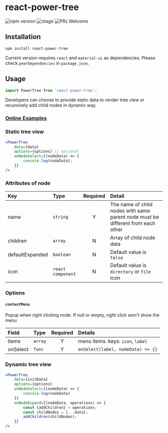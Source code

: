 # react-power-tree

![npm version](https://img.shields.io/npm/v/react-power-tree/latest.svg?registry_uri=https%3A%2F%2Fregistry.npmjs.com) ![stage](https://img.shields.io/badge/stage-alpha-red.svg) ![PRs Welcome](https://img.shields.io/badge/PRs-welcome-brightgreen.svg)

## Installation

```npm
npm install react-power-tree
```

Current version requires `react` and `material-ui` as dependencies. Please check `peerDependencies` in `package.json`. 

## Usage

```javascript
import PowerTree from 'react-power-tree';
```

Developers can choose to provide static data to render tree view or recursively add child nodes in dynamic way. 

### [Online Examples](https://naitianliu.github.io/react-power-tree/)

### Static tree view

```jsx harmony
<PowerTree
    data={data}
    options={options} // optional
    onNodeSelect={(nodeData) => {
        console.log(nodeData);
    }}
/>
```

### Attributes of node

| Key | Type | Required |  Detail |
|:---|:---|:---:|:---|
| name | `string` | Y | The name of child nodes with same parent node must be different from each other |
| children | `array` | N | Array of child node data |
| defaultExpanded | `boolean` | N | Default value is `false` |
| icon | `react component` | N | Default value is `directory` or `file` icon |

### Options

#### `contextMenu`

Popup when right clicking node. If null or empty, right click won't show the menu 

| Field | Type | Required | Details |
|:---|:---|:---:|:---|
| items | `array` | Y | menu items. keys: `icon`, `label` |
| onSelect | `func` | Y | `onSelect(label, nodeData) => {}` |

### Dynamic tree view

```jsx harmony
<PowerTree
    data={initData}
    options={options}
    onNodeSelect={(nodeData) => {
        console.log(nodeData)
    }}
    onNodeExpand={(nodeData, operations) => {
        const {addChildren} = operations;
        const childNodes = [...data];
        addChildren(childNodes);
    }}
/>
```